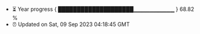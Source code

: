 - ⏳ Year progress { ████████████████████▁▁▁▁▁▁▁▁▁▁ } 68.82 %
- ⏰ Updated on Sat, 09 Sep 2023 04:18:45 GMT


